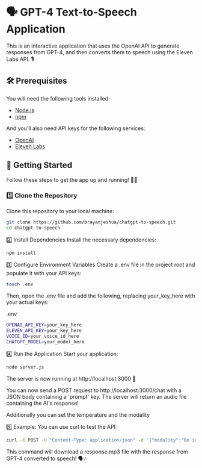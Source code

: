 # 🗣️ GPT-4 Text-to-Speech Application

This is an interactive application that uses the OpenAI API to generate responses from GPT-4, and then converts them to speech using the Eleven Labs API. 🎙️

## 🛠️ Prerequisites

You will need the following tools installed:

- [Node.js](https://nodejs.org/en/download/)
- [npm](https://www.npmjs.com/get-npm)

And you'll also need API keys for the following services:

- [OpenAI](https://beta.openai.com/)
- [Eleven Labs](https://www.elevenlabs.ai/)

## 🚀 Getting Started

Follow these steps to get the app up and running! 🏃‍♀️

### 1️⃣ Clone the Repository

Clone this repository to your local machine:

```bash
git clone https://github.com/brayanjeshua/chatgpt-to-speech.git
cd chatgpt-to-speech
```

2️⃣ Install Dependencies
Install the necessary dependencies:

```bash
npm install
```

3️⃣ Configure Environment Variables
Create a .env file in the project root and populate it with your API keys:

```bash
touch .env
```

Then, open the .env file and add the following, replacing your_key_here with your actual keys:

.env
```bash
OPENAI_API_KEY=your_key_here
ELEVEN_API_KEY=your_key_here
VOICE_ID=your_voice_id_here
CHATGPT_MODEL=your_model_here
```
4️⃣ Run the Application
Start your application:

```bash
node server.js
```

The server is now running at http://localhost:3000 🎉

You can now send a POST request to http://localhost:3000/chat with a JSON body containing a 'prompt' key. The server will return an audio file containing the AI's response!

Additionally you can set the temperature and the modality

5️⃣ Example:
You can use curl to test the API:

```bash
curl -X POST -H "Content-Type: application/json" -d '{"modality":"Be ironic and acid in a short response", "prompt":"Hello, world!", "temperature":0.9 }' http://localhost:3000/chat --output response.mp3
```

This command will download a response.mp3 file with the response from GPT-4 converted to speech! 🗣️🎶
